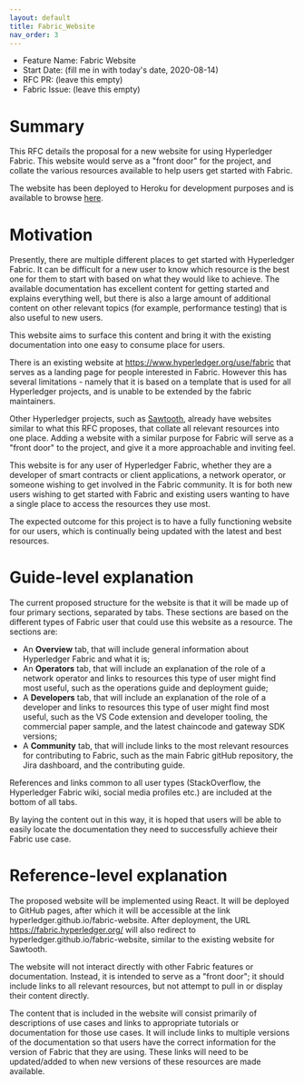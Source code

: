 ```yaml
---
layout: default
title: Fabric_Website
nav_order: 3
---
```


- Feature Name: Fabric Website
- Start Date: (fill me in with today's  date, 2020-08-14)
- RFC PR: (leave this empty)
- Fabric Issue: (leave this empty)

# Summary
[summary]: #summary

This RFC details the proposal for a new website for using Hyperledger Fabric. This website would serve as a "front door" for the project, and collate the various resources available to help users get started with Fabric.

The website has been deployed to Heroku for development purposes and is available to browse [here](https://warm-reaches-04614.herokuapp.com/).

# Motivation
[motivation]: #motivation

Presently, there are multiple different places to get started with Hyperledger Fabric. It can be difficult for a new user to know which resource is the best one for them to start with based on what they would like to achieve. The available documentation has excellent content for getting started and explains everything well, but there is also a large amount of additional content on other relevant topics (for example, performance testing) that is also useful to new users.

This website aims to surface this content and bring it with the existing documentation into one easy to consume place for users.

There is an existing website at https://www.hyperledger.org/use/fabric that serves as a landing page for people interested in Fabric. However this has several limitations - namely that it is based on a template that is used for all Hyperledger projects, and is unable to be extended by the fabric maintainers.

Other Hyperledger projects, such as [Sawtooth](https://sawtooth.hyperledger.org/), already have websites similar to what this RFC proposes, that collate all relevant resources into one place.  Adding a website with a similar purpose for Fabric will serve as a "front door" to the project, and give it a more approachable and inviting feel.

This website is for any user of Hyperledger Fabric, whether they are a developer of smart contracts or client applications, a network operator, or someone wishing to get involved in the Fabric community. It is for both new users wishing to get started with Fabric and existing users wanting to have a single place to access the resources they use most.

The expected outcome for this project is to have a fully functioning website for our users, which is continually being updated with the latest and best resources.

# Guide-level explanation
[guide-level-explanation]: #guide-level-explanation

The current proposed structure for the website is that it will be made up of four primary sections, separated by tabs. These sections are based on the different types of Fabric user that could use this website as a resource. The sections are:

- An **Overview** tab, that will include general information about Hyperledger Fabric and what it is;
- An **Operators** tab, that will include an explanation of the role of a network operator and links to resources this type of user might find most useful, such as the operations guide and deployment guide;
- A **Developers** tab, that will include an explanation of the role of a developer and links to resources this type of user might find most useful, such as the VS Code extension and developer tooling, the commercial paper sample, and the latest chaincode and gateway SDK versions;
- A **Community** tab, that will include links to the most relevant resources for contributing to Fabric, such as the main Fabric gitHub repository, the Jira dashboard, and the contributing guide.

References and links common to all user types (StackOverflow, the Hyperledger Fabric wiki, social media profiles etc.) are included at the bottom of all tabs.

By laying the content out in this way, it is hoped that users will be able to easily locate the documentation they need to successfully achieve their Fabric use case. 


# Reference-level explanation
[reference-level-explanation]: #reference-level-explanation

The proposed website will be implemented using React. It will be deployed to GitHub pages, after which it will be accessible at the link hyperledger.github.io/fabric-website. After deployment, the URL https://fabric.hyperledger.org/ will also redirect to hyperledger.github.io/fabric-website, similar to the existing website for Sawtooth.

The website will not interact directly with other Fabric features or documentation. Instead, it is intended to serve as a "front door"; it should include links to all relevant resources, but not attempt to pull in or display their content directly.

The content that is included in the website will consist primarily of descriptions of use cases and links to appropriate tutorials or documentation for those use cases. It will include links to multiple versions of the documentation so that users have the correct information for the version of Fabric that they are using. These links will need to be updated/added to when new versions of these resources are made available.

